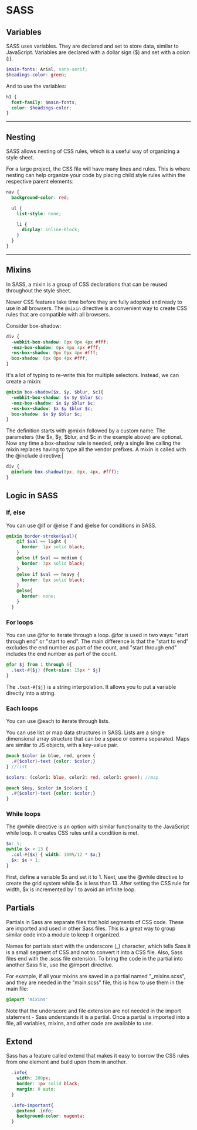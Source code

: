 # SASS

## Variables
SASS uses variables. They are declared and set to store data, similar to JavaScript. Variables are declared with a dollar sign ($) and set with a colon (:).

```scss
$main-fonts: Arial, sans-serif;
$headings-color: green;
```

And to use the variables:
```scss
h1 {
  font-family: $main-fonts;
  color: $headings-color;
}
```

---
## Nesting
SASS allows nesting of CSS rules, which is a useful way of organizing a style sheet.


For a large project, the CSS file will have many lines and rules. This is where nesting can help organize your code by placing child style rules within the respective parent elements:

```scss
nav {
  background-color: red;

  ul {
    list-style: none;

    li {
      display: inline-block;
    }
  }
}
```

---
## Mixins

In SASS, a mixin is a group of CSS declarations that can be reused throughout the style sheet.

Newer CSS features take time before they are fully adopted and ready to use in all browsers. The `@mixin` directive is a convenient way to create CSS rules that are compatible with all browsers.

Consider box-shadow:
```css
div {
  -webkit-box-shadow: 0px 0px 4px #fff;
  -moz-box-shadow: 0px 0px 4px #fff;
  -ms-box-shadow: 0px 0px 4px #fff;
  box-shadow: 0px 0px 4px #fff;
}
```

It's a lot of typing to re-write this for multiple selectors. Instead, we can create a mixin:
```scss
@mixin box-shadow($x, $y, $blur, $c){ 
  -webkit-box-shadow: $x $y $blur $c;
  -moz-box-shadow: $x $y $blur $c;
  -ms-box-shadow: $x $y $blur $c;
  box-shadow: $x $y $blur $c;
}
```

The definition starts with @mixin followed by a custom name. The parameters (the $x, $y, $blur, and $c in the example above) are optional. Now any time a box-shadow rule is needed, only a single line calling the mixin replaces having to type all the vendor prefixes. A mixin is called with the @include directive:|  
```scss
div {
  @include box-shadow(0px, 0px, 4px, #fff);
}
```

## Logic in SASS

### If, else
You can use @if or @else if and @else for conditions in SASS.
```scss
@mixin border-stroke($val){
    @if $val == light {
      border: 1px solid black;
    }
    @else if $val == medium {
      border: 3px solid black;
    }
    @else if $val == heavy {
      border: 6px solid black;
    }
    @else{
      border: none;
    }
  }
```

### For loops
You can use @for to iterate through a loop.
@for is used in two ways: "start through end" or "start to end". The main difference is that the "start to end" excludes the end number as part of the count, and "start through end" includes the end number as part of the count.

```scss
@for $j from 1 through 6{
  .text-#{$j} {font-size: 15px * $j}
}
```
The `.text-#{$j}` is a string interpolation. It allows you to put a variable directly into a string.

### Each loops
You can use @each to iterate through lists.

You can use list or map data structures in SASS. Lists are a single dimensional array structure that can be a space or comma separated. Maps are similar to JS objects, with a key-value pair.

```scss
@each $color in blue, red, green {
  .#{$color}-text {color: $color;}
} //list

$colors: (color1: blue, color2: red, color3: green); //map

@each $key, $color in $colors {
  .#{$color}-text {color: $color;}
}
``` 

### While loops
The @while directive is an option with similar functionality to the JavaScript while loop. It creates CSS rules until a condition is met.
  
```scss
$x: 1;
@while $x < 13 {
  .col-#{$x} { width: 100%/12 * $x;}
  $x: $x + 1;
}
```
First, define a variable $x and set it to 1. Next, use the @while directive to create the grid system while $x is less than 13. After setting the CSS rule for width, $x is incremented by 1 to avoid an infinite loop.


## Partials
Partials in Sass are separate files that hold segments of CSS code. These are imported and used in other Sass files. This is a great way to group similar code into a module to keep it organized.

Names for partials start with the underscore (_) character, which tells Sass it is a small segment of CSS and not to convert it into a CSS file. Also, Sass files end with the .scss file extension. To bring the code in the partial into another Sass file, use the @import directive.

For example, if all your mixins are saved in a partial named "_mixins.scss", and they are needed in the "main.scss" file, this is how to use them in the main file:

```scss
@import 'mixins'
```

Note that the underscore and file extension are not needed in the import statement - Sass understands it is a partial. Once a partial is imported into a file, all variables, mixins, and other code are available to use.

## Extend
Sass has a feature called extend that makes it easy to borrow the CSS rules from one element and build upon them in another.

```scss
  .info{
    width: 200px;
    border: 1px solid black;
    margin: 0 auto;
  }

  .info-important{
    @extend .info;
    background-color: magenta;
  }
```

